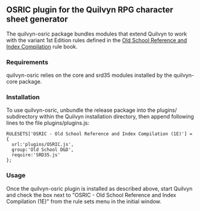 ## OSRIC plugin for the Quilvyn RPG character sheet generator

The quilvyn-osric package bundles modules that extend Quilvyn to work
with the variant 1st Edition rules defined in the
<a href="https://www.knights-n-knaves.com/osric/">Old School Reference and
Index Compilation</a> rule book.

### Requirements

quilvyn-osric relies on the core and srd35 modules installed by the
quilvyn-core package.

### Installation

To use quilvyn-osric, unbundle the release package into the plugins/
subdirectory within the Quilvyn installation directory, then append
following lines to the file plugins/plugins.js:

    RULESETS['OSRIC - Old School Reference and Index Compilation (1E)'] = {
      url:'plugins/OSRIC.js',
      group:'Old School D&D',
      require:'SRD35.js'
    };

### Usage

Once the quilvyn-osric plugin is installed as described above, start Quilvyn and
check the box next to "OSRIC - Old School Reference and Index Compilation (1E)"
from the rule sets menu in the initial window.
